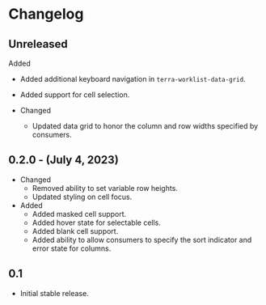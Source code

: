 # Changelog

## Unreleased
Added
 * Added additional keyboard navigation in `terra-worklist-data-grid`.
 * Added support for cell selection.

* Changed
  * Updated data grid to honor the column and row widths specified by consumers.

## 0.2.0 - (July 4, 2023)

* Changed
  * Removed ability to set variable row heights.
  * Updated styling on cell focus.
* Added
  * Added masked cell support.
  * Added hover state for selectable cells.
  * Added blank cell support.
  * Added ability to allow consumers to specify the sort indicator and error state for columns.

## 0.1
  * Initial stable release.
